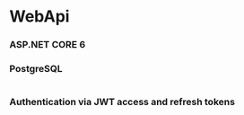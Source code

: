 # WebApi

### ASP.NET CORE 6
### PostgreSQL

#
### Authentication via JWT access and refresh tokens
